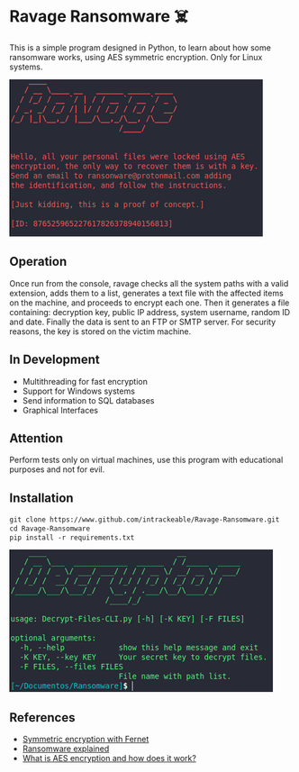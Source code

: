 # Ravage Ransomware ☠️
This is a simple program designed in Python,
to learn about how some ransomware works, using AES symmetric encryption.
Only for Linux systems.

![Screenshot](/Screenshots/ravage.png)

## Operation
Once run from the console, ravage checks all the system paths with a valid extension, adds them to a list, generates a text file with the affected items on the machine, and proceeds to encrypt each one. Then it generates a file containing: decryption key, public IP address, system username, random ID and date.
Finally the data is sent to an FTP or SMTP server.
For security reasons, the key is stored on the victim machine.

## In Development
* Multithreading for fast encryption
* Support for Windows systems
* Send information to SQL databases
* Graphical Interfaces

## Attention
Perform tests only on virtual machines, use this program with educational purposes and not for evil.

## Installation
```text
git clone https://www.github.com/intrackeable/Ravage-Ransomware.git
cd Ravage-Ransomware
pip install -r requirements.txt
```
![Screenshot](/Screenshots/decryptor.png)
## References
 * [Symmetric encryption with Fernet](https://www.pythoninformer.com/python-libraries/cryptography/fernet/)
 * [Ransomware explained](https://www.csoonline.com/article/3236183/what-is-ransomware-how-it-works-and-how-to-remove-it.html)
 * [What is AES encryption and how does it work?](https://www.comparitech.com/blog/information-security/what-is-aes-encryption/)
